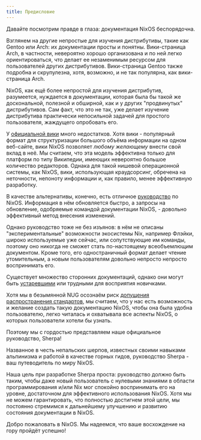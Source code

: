 ```yaml
---
title: Предисловие
---
```


Давайте посмотрим правде в глаза: документация NixOS беспорядочна.

Взглянем на другие непростые для изучения дистрибутивы, такие как Gentoo или Arch: их документации просты и понятны. Вики-страница Arch, в частности, невероятно хорошо организована и по ней легко ориентироваться, что делает ее незаменимым ресурсом для пользователей других дистрибутивов. Вики-страница Gentoo также подробна и скрупулезна, хотя, возможно, и не так популярна, как вики-страница Arch.

NixOS, как ещё более непростой для изучения дистрибутив, разумеется, нуждается в документации, которая была бы такой же доскональной, полезной и обширной, как и у других "продвинутых" дистрибутивов. Сам факт, что это не так, уже делает изучение дистрибутива практически непосильной задачей для простого пользователя, жаждущего опробовать его.

У [официальной вики](https://wiki.nixos.org) много недостатков. Хотя вики - популярный формат для структуризации большого объёма информации на одном веб-сайте, вики NixOS позволяет _любому желающему_ внести свой вклад в неё. Мы считаем, что эта модель эффективна только для платформ по типу Википедии, имеющих невероятно большое количество редакторов. Однака для такой нишевой операционной системы, как NixOS, вики, использующая краудсорсинг, обречена на неточности, непоноту информации и, как правило, менее эффективную разработку.

В качестве альтернативы, конечно, есть отличное [руководство](https://nixos.org/manual/nixos/stable/) по NixOS. Информация в нём обновляется быстро, а запросы на обновление, одобряемые командой документации NixOS, - довольно эффективный метод внесения изменений.

Однако руководство тоже не без изъянов: в нём не описаны "экспериментальные" возможности экосистемы Nix, например Флэйки, широко используемые уже сейчас, или сопутствующие им команды, поэтому оно никогда не сможет стать по-настоящему всеобъемлющим документом. Кроме того, его одностраничный формат делает чтение утомительным, а новым пользователям довольно непросто непросто воспринимать его.

Существует множество сторонних документаций, однако они могут быть [устаревшими](https://nixos.wiki) или трудными для восприятия новичками.

Хотя мы в безымянной NUG осознаём риск [допущения распространения стандартов](https://xkcd.com/927/), мы считаем, что у нас есть возможность и желание создать такую документацию NixOS, чтобы она была удобна пользователю, легко читалась и охватывала все аспекты NixOS, о которых пользователи хотели бы узнать.

Поэтому мы с гордостью представляем наше официальное руководство, Sherpa!

Названное в честь непальских шерпов, известных своими навыками альпинизма и работой в качестве горных гидов, руководство Sherpa - ваш путеводитель по миру NixOS.

Наша цель при разработке Sherpa проста: руководство должно быть таким, чтобы даже новый пользователь с нулевыми знаниями в области программирования и/или Nix мог спокойно воспринимать его на уровне, достаточном для эффективного использования NixOS. Хотя мы не можем гарантировать, что полностью достигнем этой цели, мы постоянно стремимся к дальнейшему улучшению и развитию состояния документации в NixOS.

Добро пожаловать в NixOS. Мы надеемся, что ваше восхождение на гору пройдёт успешно!
